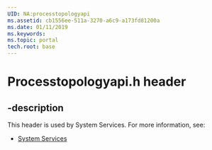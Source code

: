 ```yaml
---
UID: NA:processtopologyapi
ms.assetid: cb1556ee-511a-3270-a6c9-a173fd81200a
ms.date: 01/11/2019
ms.keywords: 
ms.topic: portal
tech.root: base
---
```


# Processtopologyapi.h header


## -description


This header is used by System Services. For more information, see:

- [System Services](../_base/index.md)
